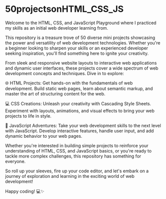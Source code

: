 # 50projectsonHTML_CSS_JS
Welcome to the HTML, CSS, and JavaScript Playground where I practiced my skills as an initial web developer learning from.

This repository is a treasure trove of 50 diverse mini projects showcasing the power and versatility of web development technologies.  Whether you're a beginner looking to sharpen your skills or an experienced developer seeking inspiration, you'll find something here to ignite your creativity.

From sleek and responsive website layouts to interactive web applications and dynamic user interfaces, these projects cover a wide spectrum of web development concepts and techniques. Dive in to explore:

🌐 HTML Projects: Get hands-on with the fundamentals of web development. Build static web pages, learn about semantic markup, and master the art of structuring content for the web.

💻 CSS Creations: Unleash your creativity with Cascading Style Sheets. Experiment with layouts, animations, and visual effects to bring your web projects to life in style.

🚀 JavaScript Adventures: Take your web development skills to the next level with JavaScript. Develop interactive features, handle user input, and add dynamic behavior to your web pages.

Whether you're interested in building simple projects to reinforce your understanding of HTML, CSS, and JavaScript basics, or you're ready to tackle more complex challenges, this repository has something for everyone.

So roll up your sleeves, fire up your code editor, and let's embark on a journey of exploration and learning in the exciting world of web development!

Happy coding! 💻✨